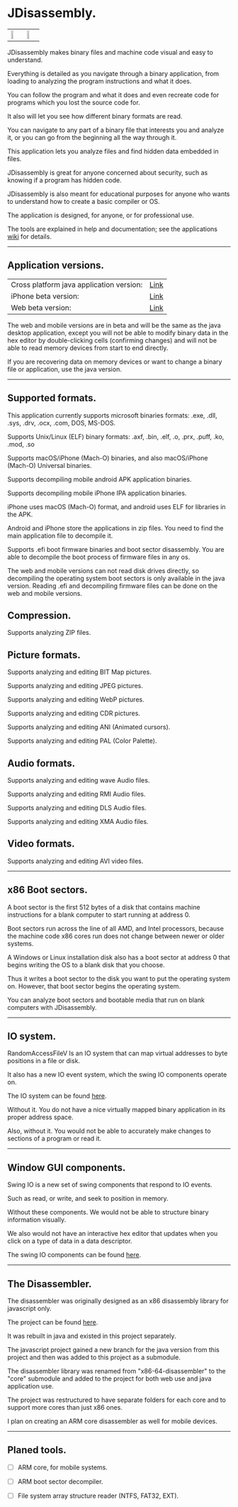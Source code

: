 JDisassembly.
=============================

<table>
  <tr>
    <td>
      <a href="https://recoskie.github.io/JDisassembly/docs/Figs/pre1.gif" target="_blank"><img src="https://recoskie.github.io/JDisassembly/docs/Figs/pre1.gif" style="width:50%;"></a>
    </td>
    <td>
      <a href="https://recoskie.github.io/JDisassembly/docs/Figs/pre2.gif" target="_blank"><img src="https://recoskie.github.io/JDisassembly/docs/Figs/pre2.gif" style="width:50%;"></a>
    </td>
  </tr>
</table>

JDisassembly makes binary files and machine code visual and easy to understand.

Everything is detailed as you navigate through a binary application, from loading to analyzing the program instructions and what it does.

You can follow the program and what it does and even recreate code for programs which you lost the source code for.

It also will let you see how different binary formats are read.

You can navigate to any part of a binary file that interests you and analyze it, or you can go from the beginning all the way through it.

This application lets you analyze files and find hidden data embedded in files.

JDisassembly is great for anyone concerned about security, such as knowing if a program has hidden code.

JDisassembly is also meant for educational purposes for anyone who wants to understand how to create a basic compiler or OS.

The application is designed, for anyone, or for professional use.

The tools are explained in help and documentation; see the applications <a href="https://github.com/Recoskie/JDisassembly/wiki">wiki</a> for details.

------------------------------------------------------------
Application versions.
------------------------------------------------------------

<table>
  <tr><td>Cross platform java application version:</td><td><a href="https://github.com/Recoskie/JDisassembly/raw/master/JD-asm.jar">Link</a></td></tr>
  <tr><td>iPhone beta version:</td><td><a href="https://testflight.apple.com/join/HL7YrtzH">Link</a></td></tr>
  <tr><td>Web beta version:</td><td><a href="https://recoskie.github.io/JDisassembly/">Link</a></td></tr>
</table>

The web and mobile versions are in beta and will be the same as the java desktop application, except you will not be able to modify binary data in the hex editor by double-clicking cells (confirming changes) and will not be able to read memory devices from start to end directly.

If you are recovering data on memory devices or want to change a binary file or application, use the java version.

------------------------------------------------------------
Supported formats.
------------------------------------------------------------

This application currently supports microsoft binaries formats: .exe, .dll, .sys, .drv, .ocx, .com, DOS, MS-DOS.

Supports Unix/Linux (ELF) binary formats: .axf, .bin, .elf, .o, .prx, .puff, .ko, .mod, .so

Supports macOS/iPhone (Mach-O) binaries, and also macOS/iPhone (Mach-O) Universal binaries.

Supports decompiling mobile android APK application binaries.

Supports decompiling mobile iPhone IPA application binaries.

iPhone uses macOS (Mach-O) format, and android uses ELF for libraries in the APK.

Android and iPhone store the applications in zip files. You need to find the main application file to decompile it.

Supports .efi boot firmware binaries and boot sector disassembly. You are able to decompile the boot process of firmware files in any os.

The web and mobile versions can not read disk drives directly, so decompiling the operating system boot sectors is only available in the java version. Reading .efi and decompiling firmware files can be done on the web and mobile versions.

## Compression.

Supports analyzing ZIP files.

## Picture formats.

Supports analyzing and editing BIT Map pictures.

Supports analyzing and editing JPEG pictures.

Supports analyzing and editing WebP pictures.

Supports analyzing and editing CDR pictures.

Supports analyzing and editing ANI (Animated cursors).

Supports analyzing and editing PAL (Color Palette).

## Audio formats.

Supports analyzing and editing wave Audio files.

Supports analyzing and editing RMI Audio files.

Supports analyzing and editing DLS Audio files.

Supports analyzing and editing XMA Audio files.

## Video formats.

Supports analyzing and editing AVI video files.

------------------------------------------------------------
x86 Boot sectors.
------------------------------------------------------------

A boot sector is the first 512 bytes of a disk that contains machine instructions for a blank computer to start running at address 0.

Boot sectors run across the line of all AMD, and Intel processors, because the machine code x86 cores run does not change between newer or older systems.

A Windows or Linux installation disk also has a boot sector at address 0 that begins writing the OS to a blank disk that you choose.

Thus it writes a boot sector to the disk you want to put the operating system on. However, that boot sector begins the operating system.

You can analyze boot sectors and bootable media that run on blank computers with JDisassembly.

------------------------------------------------------------
IO system.
------------------------------------------------------------

RandomAccessFileV Is an IO system that can map virtual addresses to byte positions in a file or disk.

It also has a new IO event system, which the swing IO components operate on.

The IO system can be found <a href="https://github.com/Recoskie/RandomAccessFileV">here</a>.

Without it. You do not have a nice virtually mapped binary application in its proper address space.

Also, without it. You would not be able to accurately make changes to sections of a program or read it.

------------------------------------------------------------
Window GUI components.
------------------------------------------------------------

Swing IO is a new set of swing components that respond to IO events.

Such as read, or write, and seek to position in memory.

Without these components. We would not be able to structure binary information visually.

We also would not have an interactive hex editor that updates when you click on a type of data in a data descriptor.

The swing IO components can be found <a href="https://github.com/Recoskie/swingIO">here</a>.

------------------------------------------------------------
The Disassembler.
------------------------------------------------------------

The disassembler was originally designed as an x86 disassembly library for javascript only.

The project can be found <a href="https://github.com/Recoskie/core">here</a>.

It was rebuilt in java and existed in this project separately.

The javascript project gained a new branch for the java version from this project and then was added to this project as a submodule.

The disassembler library was renamed from "x86-64-disassembler" to the "core" submodule and added to the project for both web use and java application use.

The project was restructured to have separate folders for each core and to support more cores than just x86 ones.

I plan on creating an ARM core disassembler as well for mobile devices.

------------------------------------------------------------
Planed tools.
------------------------------------------------------------

- [ ] ARM core, for mobile systems.

- [ ] ARM boot sector decompiler.

- [ ] File system array structure reader (NTFS, FAT32, EXT).
